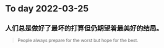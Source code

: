 
# To day 2022-03-25


## 人们总是做好了最坏的打算但仍期望着最美好的结局。
> People always prepare for the worst but hope for the best.

    